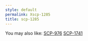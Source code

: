 ```yaml
---
style: default
permalink: Xscp-1285
title: scp-1285
---
```

You may also like:
[SCP-976](http://scp-wiki.net/scp-976)
[SCP-1741](http://scp-wiki.net/scp-1741)